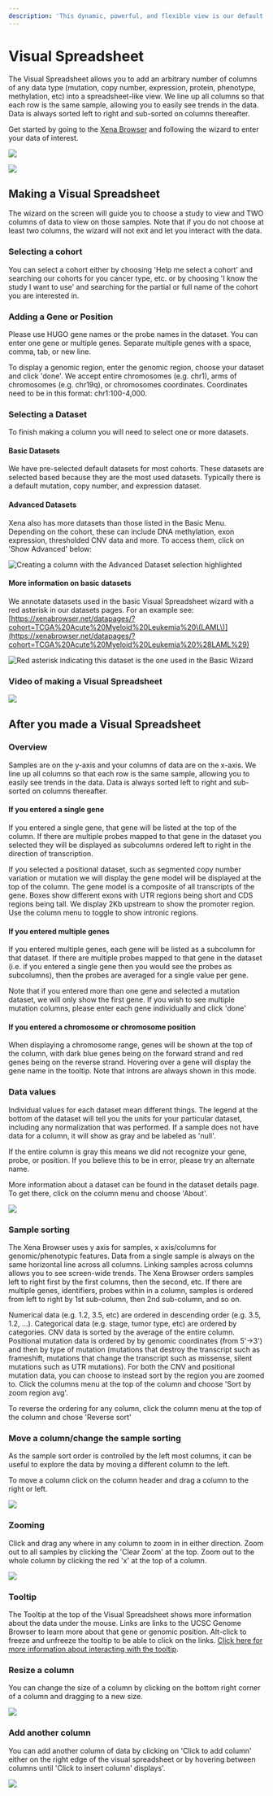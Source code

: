 ```yaml
---
description: 'This dynamic, powerful, and flexible view is our default view into the data.'
---
```


# Visual Spreadsheet

The Visual Spreadsheet allows you to add an arbitrary number of columns of any data type \(mutation, copy number, expression, protein, phenotype, methylation, etc\) into a spreadsheet-like view. We line up all columns so that each row is the same sample, allowing you to easily see trends in the data. Data is always sorted left to right and sub-sorted on columns thereafter.

Get started by going to the [Xena Browser](https://xenabrowser.net/heatmap/) and following the wizard to enter your data of interest.

![](../../.gitbook/assets/screen-shot-2020-12-27-at-10.21.41-am.png)

![](../../.gitbook/assets/cbiit-may-2020.png)

## Making a Visual Spreadsheet

The wizard on the screen will guide you to choose a study to view and TWO columns of data to view on those samples. Note that if you do not choose at least two columns, the wizard will not exit and let you interact with the data.

### Selecting a cohort

You can select a cohort either by choosing 'Help me select a cohort' and searching our cohorts for you cancer type, etc. or by choosing 'I know the study I want to use' and searching for the partial or full name of the cohort you are interested in.

### Adding a Gene or Position

Please use HUGO gene names or the probe names in the dataset. You can enter one gene or multiple genes. Separate multiple genes with a space, comma, tab, or new line.

To display a genomic region, enter the genomic region, choose your dataset and click 'done'. We accept entire chromosomes \(e.g. chr1\), arms of chromosomes \(e.g. chr19q\), or chromosomes coordinates. Coordinates need to be in this format: chr1:100-4,000. 

### Selecting a Dataset

To finish making a column you will need to select one or more datasets. 

#### Basic Datasets

We have pre-selected default datasets for most cohorts. These datasets are selected based because they are the most used datasets. Typically there is a default mutation, copy number, and expression dataset. 

#### Advanced Datasets

Xena also has more datasets than those listed in the Basic Menu. Depending on the cohort, these can include DNA methylation, exon expression, thresholded CNV data and more. To access them, click on 'Show Advanced' below:

![Creating a column with the Advanced Dataset selection highlighted](../../.gitbook/assets/advancedmenu.png)

#### **More information on basic datasets**

We annotate datasets used in the basic Visual Spreadsheet wizard with a red asterisk in our datasets pages. For an example see: [https://xenabrowser.net/datapages/?cohort=TCGA%20Acute%20Myeloid%20Leukemia%20\(LAML\)](https://xenabrowser.net/datapages/?cohort=TCGA%20Acute%20Myeloid%20Leukemia%20%28LAML%29)

![Red asterisk indicating this dataset is the one used in the Basic Wizard](../../.gitbook/assets/redasterisk.png)

### Video of making a Visual Spreadsheet

![](../../.gitbook/assets/basictutorialpart1a.gif)

## After you made a Visual Spreadsheet

### Overview

Samples are on the y-axis and your columns of data are on the x-axis. We line up all columns so that each row is the same sample, allowing you to easily see trends in the data. Data is always sorted left to right and sub-sorted on columns thereafter.

#### If you entered a single gene

If you entered a single gene, that gene will be listed at the top of the column. If there are multiple probes mapped to that gene in the dataset you selected they will be displayed as subcolumns ordered left to right in the direction of transcription.

If you selected a positional dataset, such as segmented copy number variation or mutation we will display the gene model will be displayed at the top of the column. The gene model is a composite of all transcripts of the gene. Boxes show different exons with UTR regions being short and CDS regions being tall. We display 2Kb upstream to show the promoter region. Use the column menu to toggle to show intronic regions.

#### If you entered multiple genes

If you entered multiple genes, each gene will be listed as a subcolumn for that dataset. If there are multiple probes mapped to that gene in the dataset \(i.e. if you entered a single gene then you would see the probes as subcolumns\), then the probes are averaged for a single value per gene. 

Note that if you entered more than one gene and selected a mutation dataset, we will only show the first gene. If you wish to see multiple mutation columns, please enter each gene individually and click 'done'

#### If you entered a chromosome or chromosome position

When displaying a chromosome range, genes will be shown at the top of the column, with dark blue genes being on the forward strand and red genes being on the reverse strand. Hovering over a gene will display the gene name in the tooltip. Note that introns are always shown in this mode.

### Data values

Individual values for each dataset mean different things. The legend at the bottom of the dataset will tell you the units for your particular dataset, including any normalization that was performed. If a sample does not have data for a column, it will show as gray and be labeled as 'null'.

If the entire column is gray this means we did not recognize your gene, probe, or position. If you believe this to be in error, please try an alternate name.

More information about a dataset can be found in the dataset details page. To get there, click on the column menu and choose 'About'.

![](../../.gitbook/assets/aboutmenu%20%282%29%20%282%29.gif)

### Sample sorting

The Xena Browser uses y axis for samples, x axis/columns for genomic/phenotypic features. Data from a single sample is always on the same horizontal line across all columns. Linking samples across columns allows you to see screen-wide trends. The Xena Browser orders samples left to right first by the first columns, then the second, etc. If there are multiple genes, identifiers, probes within in a column, samples is ordered from left to right by 1st sub-column, then 2nd sub-column, and so on. 

Numerical data \(e.g. 1.2, 3.5, etc\) are ordered in descending order \(e.g. 3.5, 1.2, ...\). Categorical data \(e.g. stage, tumor type, etc\) are ordered by categories. CNV data is sorted by the average of the entire column. Positional mutation data is ordered by by genomic coordinates \(from 5'-&gt;3'\) and then by type of mutation \(mutations that destroy the transcript such as frameshift, mutations that change the transcript such as missense, silent mutations such as UTR mutations\). For both the CNV and positional mutation data, you can choose to instead sort by the region you are zoomed to. Click the columns menu at the top of the column and choose  'Sort by zoom region avg'.

To reverse the ordering for any column, click the column menu at the top of the column and chose 'Reverse sort'

### Move a column/change the sample sorting

As the sample sort order is controlled by the left most columns, it can be useful to explore the data by moving a different column to the left. 

To move a column click on the column header and drag a column to the right or left.

![](../../.gitbook/assets/basictutorials1ba.gif)

### Zooming

Click and drag any where in any column to zoom in in either direction. Zoom out to all samples by clicking the 'Clear Zoom' at the top. Zoom out to the whole column by clicking the red 'x' at the top of a column.

![](../../.gitbook/assets/basictutorials1bc.gif)

### Tooltip

The Tooltip at the top of the Visual Spreadsheet shows more information about the data under the mouse. Links are links to the UCSC Genome Browser to learn more about that gene or genomic position. Alt-click to freeze and unfreeze the tooltip to be able to click on the links. [Click here for more information about interacting with the tooltip](../../how-do-i/freeze-and-un-freeze-tooltip.md).

### Resize a column

You can change the size of a column by clicking on the bottom right corner of a column and dragging to a new size.

![](../../.gitbook/assets/basictutorials1bb.gif)

### Add another column

You can add another column of data by clicking on 'Click to add column' either on the right edge of the visual spreadsheet or by hovering between columns until 'Click to insert column' displays'.

![](../../.gitbook/assets/addgender.gif)

